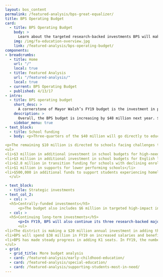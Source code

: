 ```yaml
---
layout: bos_content
permalink: /featured-analysis/bps-great-equalizer/
title: BPS Operating Budget
card:
  - title: BPS Operating Budget
    body: >
      Learn about the targeted research-backed investments BPS will make in FY18.
    img: /img/fa-education-overview.jpg
    link: /featured-analysis/bps-operating-budget/
components:
- breadcrumbs:
  - title: Home
    url: "/"
    local: true
  - title: Featured Analysis
    url: "/featured-analysis/"
    local: true
  - current: BPS Operating Budget
  - published: 4/13/17
- intro:
  - title: BPS operating budget
    short_desc: >
      A cornerstone of Mayor Walsh’s FY19 budget is the investment in public education. Since taking office, Mayor Walsh has increased spending by $170 million, and results are showing. Graduation rates are at a historic high and Boston Public Schools has more high performing schools than ever before.
    description: >
      Overall, the BPS budget is increasing by $48 million next year. $40 million of that funding will go directly to schools where principals, teachers, and staff can respond to the needs of their students. This is almost a 6% increase in funding directed to schools. Despite flat enrollment district-wide, the vast majority of schools will see increases in their budgets.
    sidebar_menu: true    
- text_block:
  - title: School funding
  - body: <p>Three-quarters of the $40 million will go directly to educators to ensure Boston attracts and retains the best talent nationwide. This funding will improve student performance and better prepare students for success.</p>

<p>The remaining $10 million is directed to schools facing challenges that need additional supports, including:</p>
<ul>
<li>$3 million in additional investment in school budgets for high-needs students through the Opportunity Index, an innovative tool allowing BPS to allocate resources more equitably.</li>
<li>$3 million in additional investment in school budgets for English language learners (ELL)</li>
<li>$2.8 million in transition funding for schools with declining enrollments</li>
<li>$1 million in supports for lower performing schools</li>
<li>$500,000 in additional funds to support students experiencing homelessness</li>
  </ul>

- text_block:
  - title: Strategic investments
- text_col_2:
  - col: >
  <h5>Centrally-funded investments</h5>
      <p>The budget also includes $6 million in targeted high-impact investments to support physical and mental health and close opportunity and achievement gaps. These include adding 20 new social emotional wellness professionals, expanding Excellence for All to the 6th grade, and expanding Becoming a Man, a program that serves young men of color by providing school-based group counseling and mentoring services.</p>
  - col: >
  <h5>Continuing long-term investments</h5>
      <p>In FY19, BPS will also continue its three research-backed major investments: extended learning time for students, high-quality teachers, and early childhood education.</p>
      <ul>
<li>The district is making a $20 million annual investment in adding the equivalent of 20 days of instruction to the school day for almost 60 elementary schools.</li>
<li>BPS will spend $38 million in FY19 on increased salaries and benefits for educators, making them among the highest paid in the country.</li>
<li>BPS has made steady progress in adding K1 seats. In FY19, the number of K1 seats 976 higher since Mayor Walsh took office.</li>
</ul>
- grid:
  - grid_title: More budget analysis
  - card: /featured-analysis/early-childhood-education/
  - card: /featured-analysis/special-education/
  - card: /featured-analysis/supporting-students-most-in-need/
---
```

